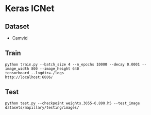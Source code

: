 # Keras ICNet 

## Dataset
- Camvid

## Train
```
python train.py --batch_size 4 --n_epochs 10000 --decay 0.0001 --image_width 800 --image_height 640
tensorboard --logdir=./logs
http://localhost:6006/
```

## Test
```
python test.py --checkpoint weights.3055-0.890.h5 --test_image datasets/mapillary/testing/images/
```
